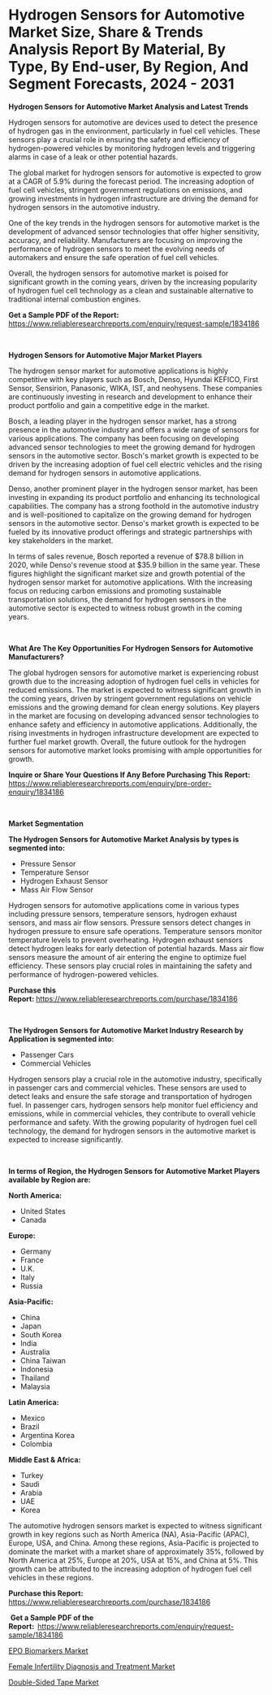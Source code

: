 <p><h1>Hydrogen Sensors for Automotive Market Size, Share & Trends Analysis Report By Material, By Type, By End-user, By Region, And Segment Forecasts, 2024 - 2031</h1></p><p><strong>Hydrogen Sensors for Automotive Market Analysis and Latest Trends</strong></p>
<p><p>Hydrogen sensors for automotive are devices used to detect the presence of hydrogen gas in the environment, particularly in fuel cell vehicles. These sensors play a crucial role in ensuring the safety and efficiency of hydrogen-powered vehicles by monitoring hydrogen levels and triggering alarms in case of a leak or other potential hazards.</p><p>The global market for hydrogen sensors for automotive is expected to grow at a CAGR of 5.9% during the forecast period. The increasing adoption of fuel cell vehicles, stringent government regulations on emissions, and growing investments in hydrogen infrastructure are driving the demand for hydrogen sensors in the automotive industry. </p><p>One of the key trends in the hydrogen sensors for automotive market is the development of advanced sensor technologies that offer higher sensitivity, accuracy, and reliability. Manufacturers are focusing on improving the performance of hydrogen sensors to meet the evolving needs of automakers and ensure the safe operation of fuel cell vehicles.</p><p>Overall, the hydrogen sensors for automotive market is poised for significant growth in the coming years, driven by the increasing popularity of hydrogen fuel cell technology as a clean and sustainable alternative to traditional internal combustion engines.</p></p>
<p><strong>Get a Sample PDF of the Report:&nbsp;</strong> <a href="https://www.reliableresearchreports.com/enquiry/request-sample/1834186">https://www.reliableresearchreports.com/enquiry/request-sample/1834186</a></p>
<p>&nbsp;</p>
<p><strong>Hydrogen Sensors for Automotive Major Market Players</strong></p>
<p><p>The hydrogen sensor market for automotive applications is highly competitive with key players such as Bosch, Denso, Hyundai KEFICO, First Sensor, Sensirion, Panasonic, WIKA, IST, and neohysens. These companies are continuously investing in research and development to enhance their product portfolio and gain a competitive edge in the market.</p><p>Bosch, a leading player in the hydrogen sensor market, has a strong presence in the automotive industry and offers a wide range of sensors for various applications. The company has been focusing on developing advanced sensor technologies to meet the growing demand for hydrogen sensors in the automotive sector. Bosch's market growth is expected to be driven by the increasing adoption of fuel cell electric vehicles and the rising demand for hydrogen sensors in automotive applications.</p><p>Denso, another prominent player in the hydrogen sensor market, has been investing in expanding its product portfolio and enhancing its technological capabilities. The company has a strong foothold in the automotive industry and is well-positioned to capitalize on the growing demand for hydrogen sensors in the automotive sector. Denso's market growth is expected to be fueled by its innovative product offerings and strategic partnerships with key stakeholders in the market.</p><p>In terms of sales revenue, Bosch reported a revenue of $78.8 billion in 2020, while Denso's revenue stood at $35.9 billion in the same year. These figures highlight the significant market size and growth potential of the hydrogen sensor market for automotive applications. With the increasing focus on reducing carbon emissions and promoting sustainable transportation solutions, the demand for hydrogen sensors in the automotive sector is expected to witness robust growth in the coming years.</p></p>
<p>&nbsp;</p>
<p><strong>What Are The Key Opportunities For Hydrogen Sensors for Automotive Manufacturers?</strong></p>
<p><p>The global hydrogen sensors for automotive market is experiencing robust growth due to the increasing adoption of hydrogen fuel cells in vehicles for reduced emissions. The market is expected to witness significant growth in the coming years, driven by stringent government regulations on vehicle emissions and the growing demand for clean energy solutions. Key players in the market are focusing on developing advanced sensor technologies to enhance safety and efficiency in automotive applications. Additionally, the rising investments in hydrogen infrastructure development are expected to further fuel market growth. Overall, the future outlook for the hydrogen sensors for automotive market looks promising with ample opportunities for growth.</p></p>
<p><strong>Inquire or Share Your Questions If Any Before Purchasing This Report:</strong> <a href="https://www.reliableresearchreports.com/enquiry/pre-order-enquiry/1834186">https://www.reliableresearchreports.com/enquiry/pre-order-enquiry/1834186</a></p>
<p>&nbsp;</p>
<p><strong>Market Segmentation</strong></p>
<p><strong>The Hydrogen Sensors for Automotive Market Analysis by types is segmented into:</strong></p>
<p><ul><li>Pressure Sensor</li><li>Temperature Sensor</li><li>Hydrogen Exhaust Sensor</li><li>Mass Air Flow Sensor</li></ul></p>
<p><p>Hydrogen sensors for automotive applications come in various types including pressure sensors, temperature sensors, hydrogen exhaust sensors, and mass air flow sensors. Pressure sensors detect changes in hydrogen pressure to ensure safe operations. Temperature sensors monitor temperature levels to prevent overheating. Hydrogen exhaust sensors detect hydrogen leaks for early detection of potential hazards. Mass air flow sensors measure the amount of air entering the engine to optimize fuel efficiency. These sensors play crucial roles in maintaining the safety and performance of hydrogen-powered vehicles.</p></p>
<p><strong>Purchase this Report:&nbsp;</strong><a href="https://www.reliableresearchreports.com/purchase/1834186">https://www.reliableresearchreports.com/purchase/1834186</a></p>
<p>&nbsp;</p>
<p><strong>The Hydrogen Sensors for Automotive Market Industry Research by Application is segmented into:</strong></p>
<p><ul><li>Passenger Cars</li><li>Commercial Vehicles</li></ul></p>
<p><p>Hydrogen sensors play a crucial role in the automotive industry, specifically in passenger cars and commercial vehicles. These sensors are used to detect leaks and ensure the safe storage and transportation of hydrogen fuel. In passenger cars, hydrogen sensors help monitor fuel efficiency and emissions, while in commercial vehicles, they contribute to overall vehicle performance and safety. With the growing popularity of hydrogen fuel cell technology, the demand for hydrogen sensors in the automotive market is expected to increase significantly.</p></p>
<p>&nbsp;</p>
<p><strong>In terms of Region, the Hydrogen Sensors for Automotive Market Players available by Region are:</strong></p>
<p>
    <p> <strong> North America: </strong>
        <ul>
            <li>United States</li>
            <li>Canada</li>
        </ul>
        </p> 
    <p> <strong> Europe: </strong>
        <ul>
            <li>Germany</li>
            <li>France</li>
            <li>U.K.</li>
            <li>Italy</li>
            <li>Russia</li>
        </ul>
        </p> 
    <p> <strong> Asia-Pacific: </strong>
        <ul>
            <li>China</li>
            <li>Japan</li>
            <li>South Korea</li>
            <li>India</li>
            <li>Australia</li>
            <li>China Taiwan</li>
            <li>Indonesia</li>
            <li>Thailand</li>
            <li>Malaysia</li>
        </ul>
        </p> 
    <p> <strong> Latin America: </strong>
        <ul>
            <li>Mexico</li>
            <li>Brazil</li>
            <li>Argentina Korea</li>
            <li>Colombia</li>
        </ul>
        </p> 
    <p> <strong> Middle East & Africa: </strong>
        <ul>
            <li>Turkey</li>
            <li>Saudi</li>
            <li>Arabia</li>
            <li>UAE</li>
            <li>Korea</li>
        </ul>
    </p>
    </p>
<p><p>The automotive hydrogen sensors market is expected to witness significant growth in key regions such as North America (NA), Asia-Pacific (APAC), Europe, USA, and China. Among these regions, Asia-Pacific is projected to dominate the market with a market share of approximately 35%, followed by North America at 25%, Europe at 20%, USA at 15%, and China at 5%. This growth can be attributed to the increasing adoption of hydrogen fuel cell vehicles in these regions.</p></p>
<p><strong>Purchase this Report: </strong><a href="https://www.reliableresearchreports.com/purchase/1834186">https://www.reliableresearchreports.com/purchase/1834186</a></p>
<p>&nbsp;<strong>Get a Sample PDF of the Report:&nbsp;&nbsp;</strong><a href="https://www.reliableresearchreports.com/enquiry/request-sample/1834186">https://www.reliableresearchreports.com/enquiry/request-sample/1834186</a></p>
<p><strong></strong></p>
<p><p><a href="https://view.publitas.com/reportprime-1/epo-biomarkers-market-provides-detailed-segmentation-of-this-market-based-on-type-application-and-region-and-forecast-for-the-period-from-2023-2030/">EPO Biomarkers Market</a></p><p><a href="https://view.publitas.com/reportprime-1/female-infertility-diagnosis-and-treatment-market-centers-on-aspects-such-as-market-growth-market-share-market-opportunity-and-projected-forecasts-spanning-from-2023-to-2030/">Female Infertility Diagnosis and Treatment Market</a></p><p><a href="https://view.publitas.com/reportprime-1/double-sided-tape-market-analysis-and-market-size-global-industry-overview-market-segmentation-and-forecast-2023-to-2030/">Double-Sided Tape Market</a></p></p>